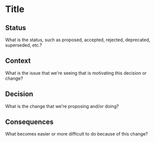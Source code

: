 # Title



## Status



What is the status, such as proposed, accepted, rejected, deprecated, superseded, etc.?

## Context



What is the issue that we're seeing that is motivating this decision or change?

## Decision



What is the change that we're proposing and/or doing?

## Consequences



What becomes easier or more difficult to do because of this change?
